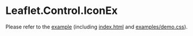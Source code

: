 # Leaflet.Control.IconEx
Please refer to the [example](https://mfhsieh.github.io/leaflet-iconex/) (including [index.html](https://github.com/mfhsieh/leaflet-iconex/blob/main/index.html) and [examples/demo.css](https://github.com/mfhsieh/leaflet-iconex/blob/main/examples/demo.css)).
